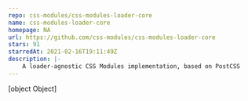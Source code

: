 ```yaml
---
repo: css-modules/css-modules-loader-core
name: css-modules-loader-core
homepage: NA
url: https://github.com/css-modules/css-modules-loader-core
stars: 91
starredAt: 2021-02-16T19:11:49Z
description: |-
    A loader-agnostic CSS Modules implementation, based on PostCSS
---
```


[object Object]

